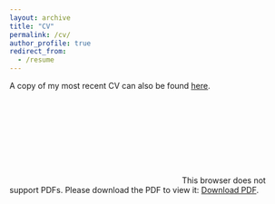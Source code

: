 ```yaml
---
layout: archive
title: "CV"
permalink: /cv/
author_profile: true
redirect_from:
  - /resume
---
```


A copy of my most recent CV can also be found <a href="https://sebjilke.github.io/files/CV-SJ_6Jan18.pdf" target="_blank"><u>here</u></a>.


<object data="https://sebjilke.github.io/files/CV-SJ_6Jan18.pdf" type="application/pdf" width="700px" height="700px">
    <embed src="https://sebjilke.github.io/files/CV-SJ_6Jan18.pdf">
        This browser does not support PDFs. Please download the PDF to view it: <a href="https://sebjilke.github.io/files/CV-SJ_6Jan18.pdf">Download PDF</a>.</p>
        </embed>
</object>

  
